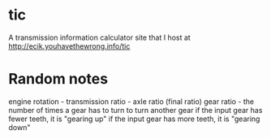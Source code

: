 tic
===

A transmission information calculator site that I host at http://ecik.youhavethewrong.info/tic


Random notes
===

engine rotation - transmission ratio - axle ratio (final ratio)
gear ratio - the number of times a gear has to turn to turn another gear
if the input gear has fewer teeth, it is "gearing up"
if the input gear has more teeth, it is "gearing down"
